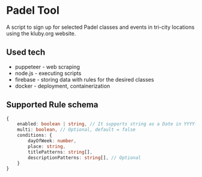# Padel Tool

A script to sign up for selected Padel classes and events in tri-city locations using the kluby.org website.

## Used tech

- puppeteer - web scraping
- node.js - executing scripts
- firebase - storing data with rules for the desired classes
- docker - deployment, containerization

## Supported Rule schema

```typescript
{
    enabled: boolean | string, // It supports string as a Date in YYYY-MM-DD format. The date indicates when the rule becomes active.
    multi: boolean, // Optional, default = false
    conditions: {
        dayOfWeek: number,
        place: string,
        titlePatterns: string[],
        descriptionPatterns: string[], // Optional
    }
}
```

